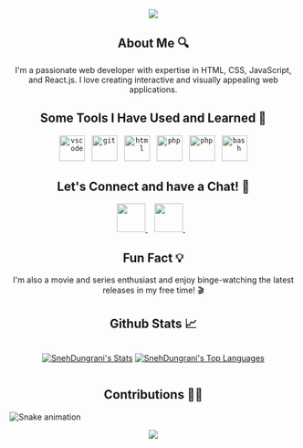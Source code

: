 <p align="center">
  <img src="https://capsule-render.vercel.app/api?type=waving&color=gradient&text=Hi%20there,%20I'm%20Sneh%20Dungrani!%20👋&section=header&fontSize=40"/>
</p>

<h2 align="center">About Me 🔍</h2>
<p align="center">
I'm a passionate web developer with expertise in HTML, CSS, JavaScript, and React.js. I love creating interactive and visually appealing web applications.
</p>

<h2 align="center">Some Tools I Have Used and Learned 🚀</h2>
<p align="center">
<code><img src="https://cdn.jsdelivr.net/gh/devicons/devicon/icons/vscode/vscode-original.svg" alt="vscode" width="45" height="45"/></code>&nbsp;&nbsp;
<code><img src="https://cdn.jsdelivr.net/gh/devicons/devicon/icons/git/git-original.svg" alt="git" width="45" height="45"/></code>&nbsp;&nbsp;
<code><img src="https://cdn.jsdelivr.net/gh/devicons/devicon/icons/html5/html5-original.svg" alt="html" width="45" height="45"/></code>&nbsp;&nbsp;
<code><img src="https://cdn.jsdelivr.net/gh/devicons/devicon/icons/css3/css3-original.svg" alt="php" width="45" height="45"/></code>&nbsp;&nbsp;
<code><img src="https://cdn.jsdelivr.net/gh/devicons/devicon/icons/javascript/javascript-original.svg" alt="php" width="45" height="45"/></code>&nbsp;&nbsp;
<code><img src="https://cdn.jsdelivr.net/gh/devicons/devicon/icons/react/react-original.svg" alt="bash" width="45" height="45"/></code>
</p>

<h2 align="center">Let's Connect and have a Chat! 💬</h2>
<p align="center">
<a href="https://www.linkedin.com/in/sneh-dungrani/">
  <img height="50" src="https://user-images.githubusercontent.com/46517096/166973395-19676cd8-f8ec-4abf-83ff-da8243505b82.png"/>
</a>&nbsp;&nbsp;
  <a href="https://www.instagram.com/offx.sneh?igsh=dnpiZTcyY2h6OXB5">
  <img height="50" src="https://user-images.githubusercontent.com/46517096/166974368-9798f39f-1f46-499c-b14e-81f0a3f83a06.png"/>
</a>&nbsp;&nbsp;
</p>

<h2 align="center">Fun Fact 💡</h2>
<p align='center'>I'm also a movie and series enthusiast and enjoy binge-watching the latest releases in my free time! 🎬</p>

<h2 align="center">Github Stats 📈</h2>

<div style="display: flex; justify-content: center; align-items: center;">

[![SnehDungrani's Stats](https://github-readme-stats.vercel.app/api?username=SnehDungrani&theme=vue-dark&show_icons=true&hide_border=true&count_private=true)](https://github.com/SnehDungrani)
[![SnehDungrani's Top Languages](https://github-readme-stats.vercel.app/api/top-langs/?username=SnehDungrani&theme=vue-dark&show_icons=true&hide_border=true&layout=compact&)](https://github.com/SnehDungrani)
</div>

<h2 align="center">Contributions 🤝🏻</h2>

![Snake animation](https://github.com/SnehDungrani/SnehDungrani/blob/output/github-contribution-grid-snake.svg)

<p align="center">
  <img src="https://capsule-render.vercel.app/api?type=waving&color=gradient&height=100&section=footer"/>
</p>
